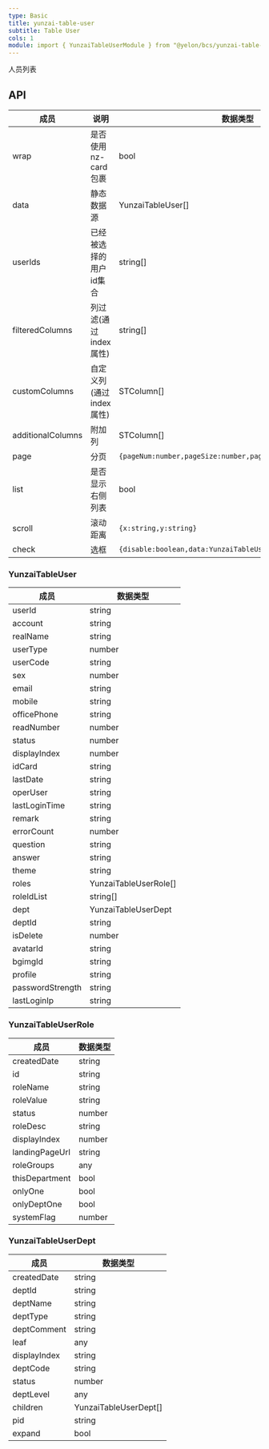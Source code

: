 ```yaml
---
type: Basic
title: yunzai-table-user
subtitle: Table User
cols: 1
module: import { YunzaiTableUserModule } from "@yelon/bcs/yunzai-table-user";
---
```


人员列表

## API

| 成员                | 说明              | 数据类型                                                         |  
|-------------------|-----------------|--------------------------------------------------------------|
| wrap              | 是否使用nz-card包裹   | bool                                                         |  
| data              | 静态数据源           | YunzaiTableUser[]                                            |  
| userIds           | 已经被选择的用户id集合    | string[]                                                     |  
| filteredColumns   | 列过滤(通过index属性)  | string[]                                                     |  
| customColumns     | 自定义列(通过index属性) | STColumn[]                                                   |  
| additionalColumns | 附加列             | STColumn[]                                                   |  
| page              | 分页              | `{pageNum:number,pageSize:number,pageParam:{}}`              |  
| list              | 是否显示右侧列表        | bool                                                         |  
| scroll            | 滚动距离            | `{x:string,y:string}`                                        |  
| check             | 选框              | `{disable:boolean,data:YunzaiTableUser[],pageCheck:boolean}` |  

### YunzaiTableUser

| 成员               | 数据类型                  |   
|------------------|-----------------------|
| userId           | string                |      
| account          | string                |      
| realName         | string                |      
| userType         | number                |      
| userCode         | string                |      
| sex              | number                |      
| email            | string                |      
| mobile           | string                |      
| officePhone      | string                |      
| readNumber       | number                |      
| status           | number                |      
| displayIndex     | number                |      
| idCard           | string                |      
| lastDate         | string                |      
| operUser         | string                |      
| lastLoginTime    | string                |      
| remark           | string                |      
| errorCount       | number                |      
| question         | string                |      
| answer           | string                |      
| theme            | string                |      
| roles            | YunzaiTableUserRole[] |      
| roleIdList       | string[]              |      
| dept             | YunzaiTableUserDept   |      
| deptId           | string                |      
| isDelete         | number                |      
| avatarId         | string                |      
| bgimgId          | string                |      
| profile          | string                |      
| passwordStrength | string                |      
| lastLoginIp      | string                |      

### YunzaiTableUserRole

| 成员             | 数据类型   |  
|----------------|--------|
| createdDate    | string |  
| id             | string |  
| roleName       | string |  
| roleValue      | string |  
| status         | number |  
| roleDesc       | string |  
| displayIndex   | number |  
| landingPageUrl | string |  
| roleGroups     | any    |  
| thisDepartment | bool   |  
| onlyOne        | bool   |  
| onlyDeptOne    | bool   |  
| systemFlag     | number |  

### YunzaiTableUserDept

| 成员           | 数据类型                  |  
|--------------|-----------------------|
| createdDate  | string                |  
| deptId       | string                |  
| deptName     | string                |  
| deptType     | string                |  
| deptComment  | string                |  
| leaf         | any                   |  
| displayIndex | string                |  
| deptCode     | string                |  
| status       | number                |  
| deptLevel    | any                   |  
| children     | YunzaiTableUserDept[] |  
| pid          | string                |  
| expand       | bool                  |  
